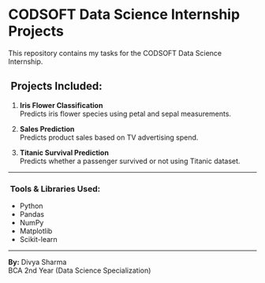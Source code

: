 # CODSOFT Data Science Internship Projects

This repository contains my tasks for the CODSOFT Data Science Internship.

## ​ Projects Included:
1. **Iris Flower Classification**  
   Predicts iris flower species using petal and sepal measurements.

2. **Sales Prediction**  
   Predicts product sales based on TV advertising spend.

3. **Titanic Survival Prediction**  
   Predicts whether a passenger survived or not using Titanic dataset.

---

### ​ Tools & Libraries Used:
- Python
- Pandas
- NumPy
- Matplotlib
- Scikit-learn

---

**By:** Divya Sharma  
BCA 2nd Year (Data Science Specialization)

